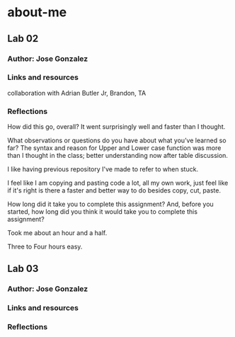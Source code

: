 # about-me

## Lab 02

### Author: Jose Gonzalez

### Links and resources
collaboration with Adrian Butler Jr, Brandon, TA
### Reflections

How did this go, overall?
It went surprisingly well and faster than I thought.

What observations or questions do you have about what you’ve learned so far?
The syntax and reason for Upper and Lower case function was more than I thought in the class; better understanding now after table discussion.

I like having previous repository I've made to refer to when stuck.

I feel like I am copying and pasting code a lot, all my own work, just feel like if it's right is there a faster and better way to do besides copy, cut, paste. 

How long did it take you to complete this assignment? And, before you started, how long did you think it would take you to complete this assignment?

Took me about an hour and a half.

Three to Four hours easy.
## Lab 03

### Author: Jose Gonzalez

### Links and resources 

### Reflections